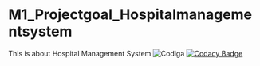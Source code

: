 # M1_Projectgoal_Hospitalmanagementsystem
This is about Hospital Management System
![Codiga](https://api.codiga.io/project/31134/status/svg)
[![Codacy Badge](https://app.codacy.com/project/badge/Grade/0e8ecf696d1b431c93633b038b6f883f)](https://www.codacy.com/gh/Dorababu9381/M1_Projectgoal_Hospitalmanagementsystem/dashboard?utm_source=github.com&amp;utm_medium=referral&amp;utm_content=Dorababu9381/M1_Projectgoal_Hospitalmanagementsystem&amp;utm_campaign=Badge_Grade)
